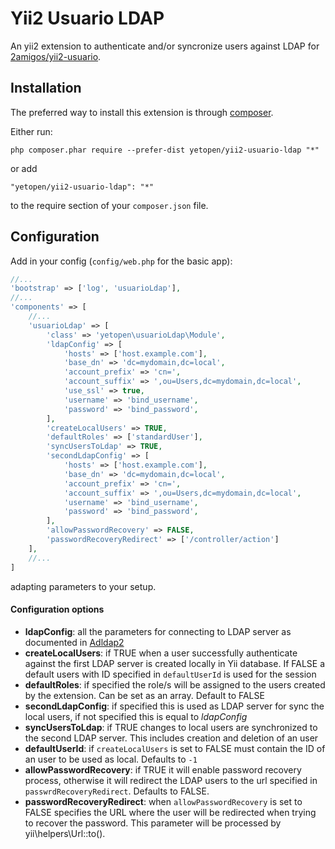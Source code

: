 # Yii2 Usuario LDAP

An yii2 extension to authenticate and/or syncronize users against LDAP for [2amigos/yii2-usuario](https://github.com/2amigos/yii2-usuario).

## Installation

The preferred way to install this extension is through [composer](http://getcomposer.org/download/).

Either run:

```
php composer.phar require --prefer-dist yetopen/yii2-usuario-ldap "*"
```

or add

```
"yetopen/yii2-usuario-ldap": "*"
```

to the require section of your `composer.json` file.

## Configuration

Add in your config (`config/web.php` for the basic app):

```php
//...
'bootstrap' => ['log', 'usuarioLdap'],
//...
'components' => [
    //...
    'usuarioLdap' => [
        'class' => 'yetopen\usuarioLdap\Module',
        'ldapConfig' => [
            'hosts' => ['host.example.com'],
            'base_dn' => 'dc=mydomain,dc=local',
            'account_prefix' => 'cn=',
            'account_suffix' => ',ou=Users,dc=mydomain,dc=local',
            'use_ssl' => true,
            'username' => 'bind_username',
            'password' => 'bind_password',
        ],
        'createLocalUsers' => TRUE,
        'defaultRoles' => ['standardUser'],
        'syncUsersToLdap' => TRUE,
        'secondLdapConfig' => [
            'hosts' => ['host.example.com'],
            'base_dn' => 'dc=mydomain,dc=local',
            'account_prefix' => 'cn=',
            'account_suffix' => ',ou=Users,dc=mydomain,dc=local',
            'username' => 'bind_username',
            'password' => 'bind_password',
        ],
        'allowPasswordRecovery' => FALSE,
        'passwordRecoveryRedirect' => ['/controller/action']
    ],
    //...
]
```
adapting parameters to your setup. 

#### Configuration options

* **ldapConfig**: all the parameters for connecting to LDAP server as documented in [Adldap2](https://adldap2.github.io/Adldap2/#/setup?id=options)
* **createLocalUsers**: if TRUE when a user successfully authenticate against the first LDAP server is created locally in Yii database. If FALSE a default users with ID specified in `defaultUserId` is used for the session
* **defaultRoles**: if specified the role/s will be assigned to the users created by the extension. Can be set as an array. Default to FALSE
* **secondLdapConfig**: if specified this is used as LDAP server for sync the local users, if not specified this is equal to _ldapConfig_
* **syncUsersToLdap**: if TRUE changes to local users are synchronized to the second LDAP server. This includes creation and deletion of an user
* **defaultUserId**: if `createLocalUsers` is set to FALSE must contain the ID of an user to be used as local. Defaults to `-1`
* **allowPasswordRecovery**: if TRUE it will enable password recovery process, otherwise it will redirect the LDAP users to the url specified in `passwrdRecoveryRedirect`. Defaults to FALSE.
* **passwordRecoveryRedirect**: when `allowPasswordRecovery` is set to FALSE specifies the URL where the user will be redirected when trying to recover the password. This parameter will be processed by yii\helpers\Url::to().
